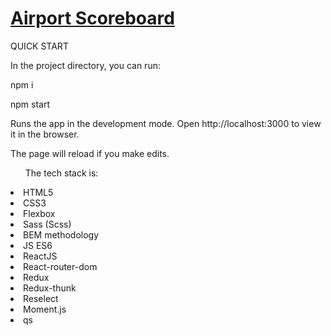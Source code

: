 <h1><a href="https://mykhalenych.github.io/airport-scoreboard/">Airport Scoreboard</a></h1>
QUICK START

In the project directory, you can run:

npm i

npm start

Runs the app in the development mode.
Open http://localhost:3000 to view it in the browser.

The page will reload if you make edits.

<ul>The tech stack is:</ul>

<li>HTML5</li>
<li>CSS3</li>
<li>Flexbox</li>
<li>Sass (Scss)</li>
<li>BEM methodology</li>
<li>JS ES6</li>
<li>ReactJS</li>
<li>React-router-dom</li>
<li>Redux</li>
<li>Redux-thunk</li>
<li>Reselect</li>
<li>Moment.js</li>
<li>qs</li>
